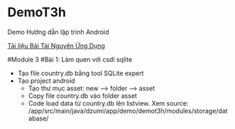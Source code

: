 # DemoT3h
Demo Hướng dẫn lập trình Android

[Tài liệu Bài Tài Nguyên Ứng Dụng][res]

#Module 3
#Bài 1: Làm quen với csdl sqlite
- Tạo file country.db bằng tool SQLite expert
- Tạo project android
    - Tạo thư mục asset: new --> folder --> asset
    - Copy file country.db vào folder asset
    - Code load data từ country.db lên listview. Xem source: /app/src/main/java/dzumi/app/demo/demot3h/modules/storage/database/


[res]:https://drive.google.com/file/d/0B4o7SM4PhfqWV1lmRnRGc2tWbEE/view?usp=sharing
